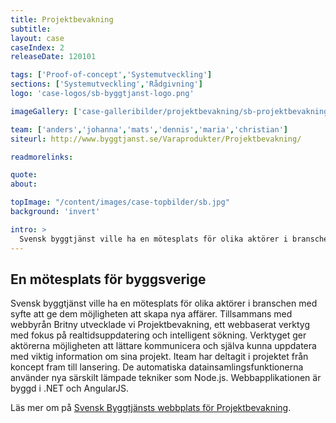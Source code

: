```yaml
---
title: Projektbevakning
subtitle:
layout: case
caseIndex: 2
releaseDate: 120101

tags: ['Proof-of-concept','Systemutveckling']
sections: ['Systemutveckling','Rådgivning']
logo: 'case-logos/sb-byggtjanst-logo.png'

imageGallery: ['case-galleribilder/projektbevakning/sb-projektbevakning1.jpg']

team: ['anders','johanna','mats','dennis','maria','christian']
siteurl: http://www.byggtjanst.se/Varaprodukter/Projektbevakning/

readmorelinks:

quote:
about:

topImage: "/content/images/case-topbilder/sb.jpg"
background: 'invert'

intro: >
  Svensk byggtjänst ville ha en mötesplats för olika aktörer i branschen med syfte att ge dem möjligheten att skapa nya affärer.
---
```


## En mötesplats för byggsverige
Svensk byggtjänst ville ha en mötesplats för olika aktörer i branschen med syfte att ge dem möjligheten att skapa nya affärer.
Tillsammans med webbyrån Britny utvecklade vi Projektbevakning, ett webbaserat verktyg med fokus på realtidsuppdatering och intelligent sökning. Verktyget ger aktörerna möjligheten att lättare kommunicera och själva kunna uppdatera med viktig information om sina projekt.
Iteam har deltagit i projektet från koncept fram till lansering. De automatiska datainsamlingsfunktionerna använder nya särskilt lämpade tekniker som Node.js. Webbapplikationen är byggd i .NET och AngularJS.

Läs mer om på <a href="http://projektbevakning.byggtjanst.se" target="_blank">Svensk Byggtjänsts webbplats för Projektbevakning</a>.